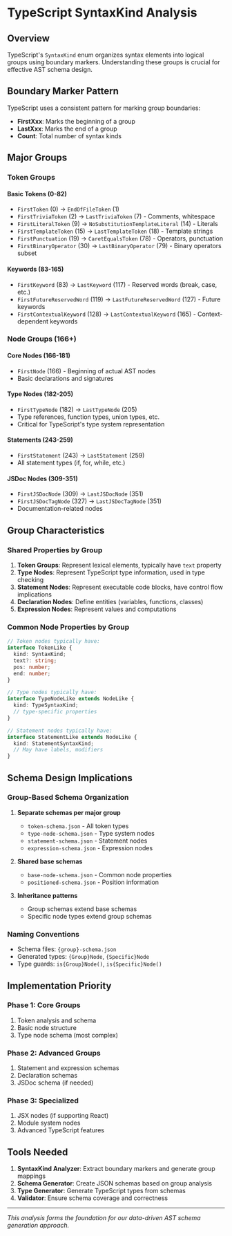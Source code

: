 # TypeScript SyntaxKind Analysis

## Overview

TypeScript's `SyntaxKind` enum organizes syntax elements into logical groups using boundary markers. Understanding these groups is crucial for effective AST schema design.

## Boundary Marker Pattern

TypeScript uses a consistent pattern for marking group boundaries:

- **FirstXxx**: Marks the beginning of a group
- **LastXxx**: Marks the end of a group  
- **Count**: Total number of syntax kinds

## Major Groups

### Token Groups

#### Basic Tokens (0-82)
- `FirstToken` (0) → `EndOfFileToken` (1)
- `FirstTriviaToken` (2) → `LastTriviaToken` (7) - Comments, whitespace
- `FirstLiteralToken` (9) → `NoSubstitutionTemplateLiteral` (14) - Literals
- `FirstTemplateToken` (15) → `LastTemplateToken` (18) - Template strings
- `FirstPunctuation` (19) → `CaretEqualsToken` (78) - Operators, punctuation
- `FirstBinaryOperator` (30) → `LastBinaryOperator` (79) - Binary operators subset

#### Keywords (83-165)
- `FirstKeyword` (83) → `LastKeyword` (117) - Reserved words (break, case, etc.)
- `FirstFutureReservedWord` (119) → `LastFutureReservedWord` (127) - Future keywords
- `FirstContextualKeyword` (128) → `LastContextualKeyword` (165) - Context-dependent keywords

### Node Groups (166+)

#### Core Nodes (166-181)
- `FirstNode` (166) - Beginning of actual AST nodes
- Basic declarations and signatures

#### Type Nodes (182-205)  
- `FirstTypeNode` (182) → `LastTypeNode` (205)
- Type references, function types, union types, etc.
- Critical for TypeScript's type system representation

#### Statements (243-259)
- `FirstStatement` (243) → `LastStatement` (259)
- All statement types (if, for, while, etc.)

#### JSDoc Nodes (309-351)
- `FirstJSDocNode` (309) → `LastJSDocNode` (351)
- `FirstJSDocTagNode` (327) → `LastJSDocTagNode` (351)
- Documentation-related nodes

## Group Characteristics

### Shared Properties by Group

1. **Token Groups**: Represent lexical elements, typically have `text` property
2. **Type Nodes**: Represent TypeScript type information, used in type checking
3. **Statement Nodes**: Represent executable code blocks, have control flow implications
4. **Declaration Nodes**: Define entities (variables, functions, classes)
5. **Expression Nodes**: Represent values and computations

### Common Node Properties by Group

```typescript
// Token nodes typically have:
interface TokenLike {
  kind: SyntaxKind;
  text?: string;
  pos: number;
  end: number;
}

// Type nodes typically have:
interface TypeNodeLike extends NodeLike {
  kind: TypeSyntaxKind;
  // type-specific properties
}

// Statement nodes typically have:
interface StatementLike extends NodeLike {
  kind: StatementSyntaxKind;
  // May have labels, modifiers
}
```

## Schema Design Implications

### Group-Based Schema Organization

1. **Separate schemas per major group**
   - `token-schema.json` - All token types
   - `type-node-schema.json` - Type system nodes  
   - `statement-schema.json` - Statement nodes
   - `expression-schema.json` - Expression nodes

2. **Shared base schemas**
   - `base-node-schema.json` - Common node properties
   - `positioned-schema.json` - Position information

3. **Inheritance patterns**
   - Group schemas extend base schemas
   - Specific node types extend group schemas

### Naming Conventions

- Schema files: `{group}-schema.json`
- Generated types: `{Group}Node`, `{Specific}Node`
- Type guards: `is{Group}Node()`, `is{Specific}Node()`

## Implementation Priority

### Phase 1: Core Groups
1. Token analysis and schema
2. Basic node structure
3. Type node schema (most complex)

### Phase 2: Advanced Groups  
1. Statement and expression schemas
2. Declaration schemas
3. JSDoc schema (if needed)

### Phase 3: Specialized
1. JSX nodes (if supporting React)
2. Module system nodes
3. Advanced TypeScript features

## Tools Needed

1. **SyntaxKind Analyzer**: Extract boundary markers and generate group mappings
2. **Schema Generator**: Create JSON schemas based on group analysis
3. **Type Generator**: Generate TypeScript types from schemas
4. **Validator**: Ensure schema coverage and correctness

---

*This analysis forms the foundation for our data-driven AST schema generation approach.*
